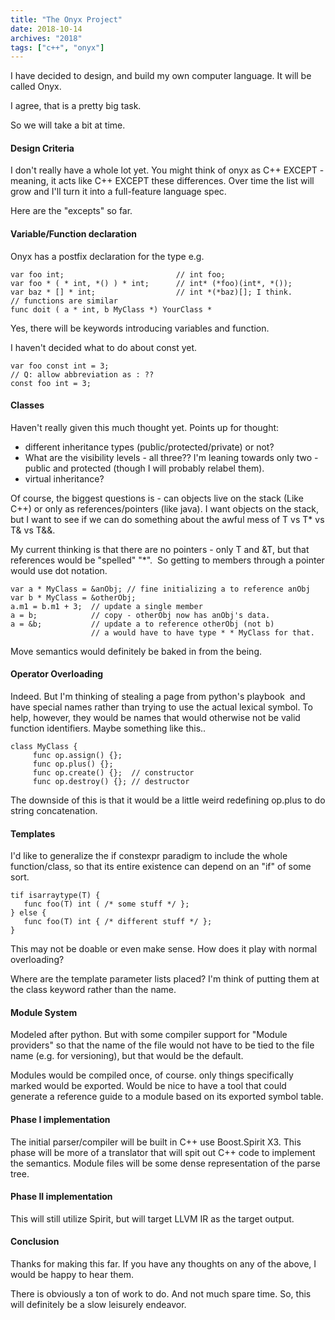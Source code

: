 ```yaml
---
title: "The Onyx Project"
date: 2018-10-14
archives: "2018"
tags: ["c++", "onyx"]
---
```

I have decided to design, and build my own computer language. It will be called Onyx.

I agree, that is a pretty big task.

So we will take a bit at time.

#### Design Criteria

I don't really have a whole lot yet. You might think of onyx as C++ EXCEPT - meaning, it acts like C++ EXCEPT these differences. Over time the list will grow and I'll turn it into a full-feature language spec.

Here are the "excepts" so far.

#### Variable/Function declaration

Onyx has a postfix declaration for the type e.g.

```
var foo int;                         // int foo;
var foo * ( * int, *() ) * int;      // int* (*foo)(int*, *());
var baz * [] * int;                  // int *(*baz)[]; I think.
// functions are similar
func doit ( a * int, b MyClass *) YourClass *
```

Yes, there will be keywords introducing variables and function.

I haven't decided what to do about const yet.

```
var foo const int = 3;
// Q: allow abbreviation as : ??
const foo int = 3;
```

#### Classes

Haven't really given this much thought yet. Points up for thought:

* different inheritance types (public/protected/private) or not?
* What are the visibility levels - all three?? I'm leaning towards only two - public and protected (though I will probably relabel them).
* virtual inheritance?

Of course, the biggest questions is - can objects live on the stack (Like C++) or only as references/pointers (like java). I want objects on the stack, but I want to see if we can do something about the awful mess of T vs T* vs T& vs T&&.

My current thinking is that there are no pointers - only T and &T, but that references would be "spelled" "*".  So getting to members through a pointer would use dot notation.

```
var a * MyClass = &anObj; // fine initializing a to reference anObj
var b * MyClass = &otherObj;
a.m1 = b.m1 + 3;  // update a single member
a = b;            // copy - otherObj now has anObj's data.
a = &b;           // update a to reference otherObj (not b)
                  // a would have to have type * * MyClass for that.
```

Move semantics would definitely be baked in from the being.

#### Operator Overloading

Indeed. But I'm thinking of stealing a page from python's playbook  and have special names rather than trying to use the actual lexical symbol. To help, however, they would be names that would otherwise not be valid function identifiers. Maybe something like this..

```
class MyClass {
     func op.assign() {};
     func op.plus() {};
     func op.create() {};  // constructor
     func op.destroy() {}; // destructor
```

The downside of this is that it would be a little weird redefining op.plus to do string concatenation.

#### Templates

I'd like to generalize the if constexpr paradigm to include the whole function/class, so that its entire existence can depend on an "if" of some sort.

```
tif isarraytype(T) {
   func foo(T) int ( /* some stuff */ };
} else {
   func foo(T) int { /* different stuff */ };
}
```

This may not be doable or even make sense. How does it play with normal overloading?

Where are the template parameter lists placed? I'm think of putting them at the class keyword rather than the name.

#### Module System

Modeled after python. But with some compiler support for "Module providers" so that the name of the file would not have to be tied to the file name (e.g. for versioning), but that would be the default.

Modules would be compiled once, of course. only things specifically marked would be exported. Would be nice to have a tool that could generate a reference guide to a module based on its exported symbol table.

#### Phase I implementation

The initial parser/compiler will be built in C++ use Boost.Spirit X3. This phase will be more of a translator that will spit out C++ code to implement the semantics. Module files will be some dense representation of the parse tree.

#### Phase II implementation

This will still utilize Spirit, but will target LLVM IR as the target output.

#### Conclusion

Thanks for making this far. If you have any thoughts on any of the above, I would be happy to hear them.

There is obviously a ton of work to do. And not much spare time. So, this will definitely be a slow leisurely endeavor.

